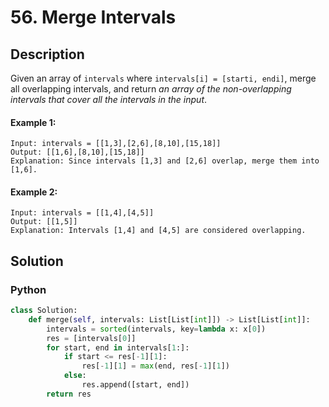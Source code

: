 # 56. Merge Intervals

## Description
Given an array of `intervals` where `intervals[i] = [starti, endi]`, merge all overlapping intervals, and return *an array of the non-overlapping intervals that cover all the intervals in the input*.

#### Example 1:
```
Input: intervals = [[1,3],[2,6],[8,10],[15,18]]
Output: [[1,6],[8,10],[15,18]]
Explanation: Since intervals [1,3] and [2,6] overlap, merge them into [1,6].
```

#### Example 2:
```
Input: intervals = [[1,4],[4,5]]
Output: [[1,5]]
Explanation: Intervals [1,4] and [4,5] are considered overlapping.
```


## Solution

### Python
```python
class Solution:
    def merge(self, intervals: List[List[int]]) -> List[List[int]]:
        intervals = sorted(intervals, key=lambda x: x[0]) 
        res = [intervals[0]]
        for start, end in intervals[1:]:
            if start <= res[-1][1]:
                res[-1][1] = max(end, res[-1][1])
            else:
                res.append([start, end])
        return res
```